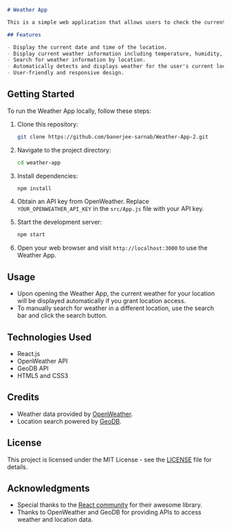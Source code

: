 ```markdown
# Weather App

This is a simple web application that allows users to check the current weather of any place, built using React Framework.

## Features

- Display the current date and time of the location. 
- Display current weather information including temperature, humidity, and weather condition.
- Search for weather information by location.
- Automatically detects and displays weather for the user's current location.
- User-friendly and responsive design.

```


## Getting Started

To run the Weather App locally, follow these steps:

1. Clone this repository:

   ```bash
   git clone https://github.com/banerjee-sarnab/Weather-App-2.git
   ```

2. Navigate to the project directory:

   ```bash
   cd weather-app
   ```

3. Install dependencies:

   ```bash
   npm install
   ```

4. Obtain an API key from OpenWeather. Replace `YOUR_OPENWEATHER_API_KEY` in the `src/App.js` file with your API key.

5. Start the development server:

   ```bash
   npm start
   ```

6. Open your web browser and visit `http://localhost:3000` to use the Weather App.

## Usage

- Upon opening the Weather App, the current weather for your location will be displayed automatically if you grant location access.
- To manually search for weather in a different location, use the search bar and click the search button.

## Technologies Used

- React.js
- OpenWeather API
- GeoDB API
- HTML5 and CSS3

## Credits

- Weather data provided by [OpenWeather](https://openweathermap.org/).
- Location search powered by [GeoDB](https://geodb.dev/).

## License

This project is licensed under the MIT License - see the [LICENSE](LICENSE) file for details.

## Acknowledgments

- Special thanks to the [React community](https://reactjs.org/) for their awesome library.
- Thanks to OpenWeather and GeoDB for providing APIs to access weather and location data.

```
